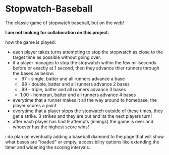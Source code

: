 # Stopwatch-Baseball
The classic game of stopwatch baseball, but on the web!

**I am not looking for collaboration on this project.**

how the game is played:  

- each player takes turns attempting to stop the stopwatch as close to the target time as possible without going over.  
- if a player manages to stop the stopwatch within the few miliseconds before or exactly at 1 second, then they advance thier runners through the bases as below:  
    * .97 - single, batter and all runners advance a base  
    * .98 - double, batter and all runners advance 2 bases  
    * .99 - triple, batter and all runners advance 3 bases  
    * 1.00 - homerun, batter and all runners advance 4 bases  
- everytime that a runner makes it all the way around to homebase, the player scores a point  
- everytime that a player stops the stopwatch outside of these times, they get a strike. 3 strikes and they are out and its the next players turn!  
- after each player has had 9 attempts (innings) the game is over and whoever has the highest score wins!  

i do plan on eventually adding a baseball diamond to the page that will show what bases are "loaded" or empty, accessibility options like extending the timer and widening the scoring intervals.